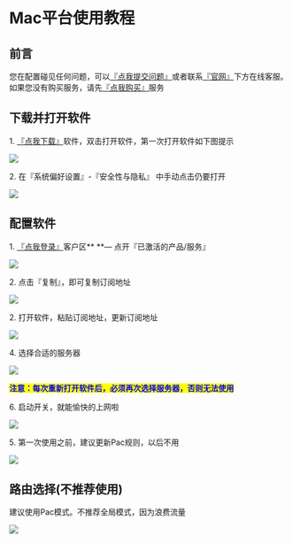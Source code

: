 # Mac平台使用教程

## **前言**

您在配置碰见任何问题，可以[『点我提交问题』](https://www.lengjiao.me/submitticket.php)或者联系[『官网』](https://www.lengjiao.me)下方在线客服。如果您没有购买服务，请先[『点我购买』](https://www.lengjiao.me/cart.php)服务

## 下载并打开软件

1\. [『点我下载』](https://download.fastgit.org/yanue/V2rayU/releases/download/3.2.0/V2rayU.dmg)软件，双击打开软件，第一次打开软件如下图提示

![](https://cdn.jsdelivr.net/gh/LengJiaoSupport/LengJiaoSupport/2v/DocsPictures/m00.png)

2\. 在『系统偏好设置』-『安全性与隐私』 中手动点击仍要打开

![](https://cdn.jsdelivr.net/gh/LengJiaoSupport/LengJiaoSupport/2v/DocsPictures/m01.png)

## 配置软件

&#x20;1\. [『点我登录』](https://www.lengjiao.me/clientarea.php)客户区** **— 点开『已激活的产品/服务』

![](https://cdn.jsdelivr.net/gh/LengJiaoSupport/LengJiaoSupport/2v/DocsPictures/m02.png)

2\. 点击『复制』，即可复制订阅地址

![](https://cdn.jsdelivr.net/gh/LengJiaoSupport/LengJiaoSupport/2v/DocsPictures/m03.png)

2\. 打开软件，粘贴订阅地址，更新订阅地址

![](https://cdn.jsdelivr.net/gh/LengJiaoSupport/LengJiaoSupport/2v/DocsPictures/m04.png)

4\. 选择合适的服务器

![](https://cdn.jsdelivr.net/gh/LengJiaoSupport/LengJiaoSupport/2v/DocsPictures/m05.png)

<mark style="color:blue;">**注意：每次重新打开软件后，必须再次选择服务器，否则无法使用**</mark>

6\.  启动开关，就能愉快的上网啦

![](https://cdn.jsdelivr.net/gh/LengJiaoSupport/LengJiaoSupport/2v/DocsPictures/m06.png)

5\. 第一次使用之前，建议更新Pac规则，以后不用

![](https://cdn.jsdelivr.net/gh/LengJiaoSupport/LengJiaoSupport/2v/DocsPictures/m07.png)

## 路由选择(不推荐使用)

建议使用Pac模式。不推荐全局模式，因为浪费流量

![](https://cdn.jsdelivr.net/gh/LengJiaoSupport/LengJiaoSupport/2v/DocsPictures/m08.png)
